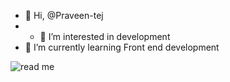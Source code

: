 - 👋 Hi, @Praveen-tej
- - 👀 I’m interested in  development
- 🌱 I’m currently learning Front end development


![read me](https://user-images.githubusercontent.com/108740344/202705371-874402d2-7a01-4e9b-b45f-b62f4b2ae35f.png)


